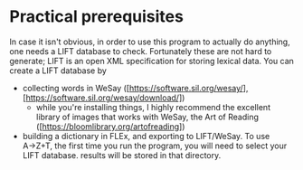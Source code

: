 # Practical prerequisites
In case it isn't obvious, in order to use this program to actually do anything, one needs a LIFT database to check. Fortunately these are not hard to generate; LIFT is an open XML specification for storing lexical data. You can create a LIFT database by
- collecting words in WeSay ([https://software.sil.org/wesay/],[https://software.sil.org/wesay/download/])
  - while you're installing things, I highly recommend the excellent library of images that works with WeSay, the Art of Reading ([https://bloomlibrary.org/artofreading])
- building a dictionary in FLEx, and exporting to LIFT/WeSay.
To use A→Z+T, the first time you run the program, you will need to select your LIFT database. results will be stored in that directory.
